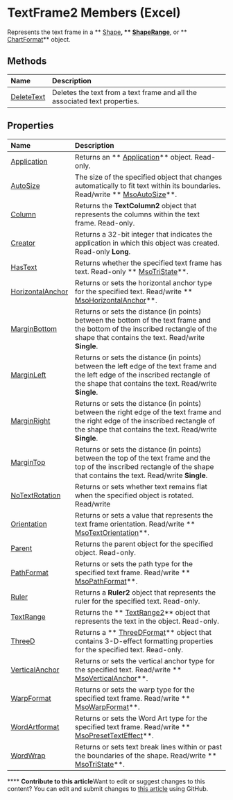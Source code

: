 
# TextFrame2 Members (Excel)
Represents the text frame in a  ** [Shape](8f01fcd1-b7d9-5216-2de5-40fb6648a403.md)**,  ** [ShapeRange](e1b8229c-73a0-4a77-5e00-4bcec9032260.md)**, or  ** [ChartFormat](edac71b7-ed38-6658-2cbf-6493dc1ad3ed.md)** object.

## Methods



|**Name**|**Description**|
|:-----|:-----|
| [DeleteText](e96a305c-085a-d807-1336-9dcc22760a7e.md)|Deletes the text from a text frame and all the associated text properties.|

## Properties



|**Name**|**Description**|
|:-----|:-----|
| [Application](bb5aeb3a-f8d7-3752-27a5-ff1eedd7d4db.md)|Returns an  ** [Application](19b73597-5cf9-4f56-8227-b5211f657f6f.md)** object. Read-only.|
| [AutoSize](8c2659b2-a315-18c3-23f3-7b1488ce8107.md)|The size of the specified object that changes automatically to fit text within its boundaries. Read/write  ** [MsoAutoSize](f3118964-77e6-96df-e606-dfd191434086.md)**.|
| [Column](4f78bef0-38b8-534a-c6a3-dfbf21b83eda.md)|Returns the  **TextColumn2** object that represents the columns within the text frame. Read-only.|
| [Creator](a6621e71-b864-9e95-68d0-a74649bc15ec.md)|Returns a 32-bit integer that indicates the application in which this object was created. Read-only  **Long**.|
| [HasText](b9c7d9f4-22d3-5a45-e03b-8e06e87a2af9.md)|Returns whether the specified text frame has text. Read-only  ** [MsoTriState](2036cfc9-be7d-e05c-bec7-af05e3c3c515.md)**.|
| [HorizontalAnchor](204b744c-a19e-dbf1-2143-3bfcef3caa0c.md)|Returns or sets the horizontal anchor type for the specified text. Read/write  ** [MsoHorizontalAnchor](d70f3f09-65d7-956e-a312-7e5ae8a81b65.md)**.|
| [MarginBottom](36847492-45d4-5856-383c-291ca6d64a7e.md)|Returns or sets the distance (in points) between the bottom of the text frame and the bottom of the inscribed rectangle of the shape that contains the text. Read/write  **Single**.|
| [MarginLeft](16753c28-5322-b484-0948-19f7dc4651b7.md)|Returns or sets the distance (in points) between the left edge of the text frame and the left edge of the inscribed rectangle of the shape that contains the text. Read/write  **Single**.|
| [MarginRight](cde03d1b-04a1-8a83-0b20-e7e19d2c52ff.md)|Returns or sets the distance (in points) between the right edge of the text frame and the right edge of the inscribed rectangle of the shape that contains the text. Read/write  **Single**.|
| [MarginTop](35a29f85-df5b-27a3-1060-1d5a0c73b6cb.md)|Returns or sets the distance (in points) between the top of the text frame and the top of the inscribed rectangle of the shape that contains the text. Read/write  **Single**.|
| [NoTextRotation](ec749919-a096-bcdf-0400-3fc66bf4e2e9.md)|Returns or sets whether text remains flat when the specified object is rotated. Read/write|
| [Orientation](73c7a581-cabe-b634-ccf0-28e640b33129.md)|Returns or sets a value that represents the text frame orientation. Read/write  ** [MsoTextOrientation](7e8d0e06-14dd-3ea1-a2e4-50375919517f.md)**.|
| [Parent](aed28538-c3bd-ebf7-47d5-ed6be97db000.md)|Returns the parent object for the specified object. Read-only.|
| [PathFormat](176d0ca9-c633-2056-a83a-c5db70fd0fcf.md)|Returns or sets the path type for the specified text frame. Read/write  ** [MsoPathFormat](744f8ecf-7a08-4bd3-eb8d-1dde193d71b4.md)**.|
| [Ruler](c5bcd6ec-6135-5589-c3b5-643e50273144.md)|Returns a  **Ruler2** object that represents the ruler for the specified text. Read-only.|
| [TextRange](3b38e21e-f1c4-48b3-308a-14dee8de23d2.md)|Returns the  ** [TextRange2](a6a59c9b-9b64-c1e2-2e98-a1f99025c877.md)** object that represents the text in the object. Read-only.|
| [ThreeD](ae85ffd6-ec5b-7082-66a9-3de9fff159ee.md)|Returns a  ** [ThreeDFormat](9cb41236-6aba-4d6c-a54c-5e177657c8d1.md)** object that contains 3-D-effect formatting properties for the specified text. Read-only.|
| [VerticalAnchor](605adc62-1b33-d1d9-46ea-7154efb748ed.md)|Returns or sets the vertical anchor type for the specified text. Read/write  ** [MsoVerticalAnchor](eb79204e-6c76-6d63-9609-dcbf34073eb5.md)**.|
| [WarpFormat](20710bdc-981f-b61d-4be5-f8c760bb9f4c.md)|Returns or sets the warp type for the specified text frame. Read/write  ** [MsoWarpFormat](20710bdc-981f-b61d-4be5-f8c760bb9f4c.md)**.|
| [WordArtformat](66944f16-1a5e-a7f5-942e-9007107a7fbf.md)|Returns or sets the Word Art type for the specified text frame. Read/write  ** [MsoPresetTextEffect](56a7008d-ce2c-f127-56de-851cb8fef44f.md)**.|
| [WordWrap](ed768819-89f9-7d8d-1ed2-706de15ad8e7.md)|Returns or sets text break lines within or past the boundaries of the shape. Read/write  ** [MsoTriState](2036cfc9-be7d-e05c-bec7-af05e3c3c515.md)**.|

****   **Contribute to this article**Want to edit or suggest changes to this content? You can edit and submit changes to  [this article](https://github.com/jhershey00/VBA_Excel_Test/OpenXMLCon/articles/04f18e2a-8a83-b077-fe38-4bb56edce5a7.md) using GitHub.


